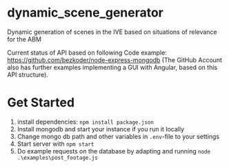 # dynamic_scene_generator
Dynamic generation of scenes in the IVE based on situations of relevance for the ABM

Current status of API based on following Code example: https://github.com/bezkoder/node-express-mongodb (The GitHub Account also has further examples implementing a GUI with Angular, based on this API structure).

# Get Started

1. install dependencies: `npm install package.json`
2. Install mongodb and start your instance if you run it locally
3. Change mongo db path and other variables in `.env`-file to your settings
3. Start server with `npm start`
4. Do example requests on the database by adapting and running `node .\examples\post_footage.js`
